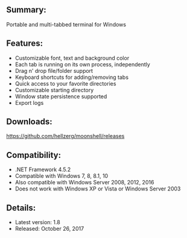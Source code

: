 ## Summary: ##

Portable and multi-tabbed terminal for Windows

## Features: ##

* Customizable font, text and background color
* Each tab is running on its own process, independently
* Drag n' drop file/folder support
* Keyboard shortcuts for adding/removing tabs
* Quick access to your favorite directories
* Customizable starting directory
* Window state persistence supported
* Export logs

## Downloads: ##
https://github.com/hellzerg/moonshell/releases

## Compatibility: ##

* .NET Framework 4.5.2
* Compatible with Windows 7, 8, 8.1, 10
* Also compatible with Windows Server 2008, 2012, 2016
* Does not work with Windows XP or Vista or Windows Server 2003

## Details: ##

* Latest version: 1.8
* Released: October 26, 2017
